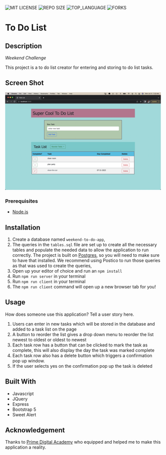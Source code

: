 ![MIT LICENSE](https://img.shields.io/github/license/scottbromander/the_marketplace.svg?style=flat-square)
![REPO SIZE](https://img.shields.io/github/repo-size/scottbromander/the_marketplace.svg?style=flat-square)
![TOP_LANGUAGE](https://img.shields.io/github/languages/top/scottbromander/the_marketplace.svg?style=flat-square)
![FORKS](https://img.shields.io/github/forks/scottbromander/the_marketplace.svg?style=social)

# To Do List

## Description

_Weekend Challenge_

This project is a to do list creator for entering and storing to do list tasks. 

## Screen Shot 
![](ToDoScreenshot.png)

### Prerequisites

- [Node.js](https://nodejs.org/en/)

## Installation

1. Create a database named `weekend-to-do-app`,
2. The queries in the `tables.sql` file are set up to create all the necessary tables and populate the needed data to allow the application to run correctly. The project is built on [Postgres](https://www.postgresql.org/download/), so you will need to make sure to have that installed. We recommend using Postico to run those queries as that was used to create the queries, 
3. Open up your editor of choice and run an `npm install`
4. Run `npm run server` in your terminal
5. Run `npm run client` in your terminal
6. The `npm run client` command will open up a new browser tab for you!

## Usage
How does someone use this application? Tell a user story here.

1. Users can enter in new tasks which will be stored in the database and added to a task list on the page
2. A button to reorder the list gives a drop down menu to reorder the list newest to oldest or oldest to newest
3. Each task row has a button that can be clicked to mark the task as complete, this will also display the day the task was marked complete
4. Each task row also has a delete button which triggers a confirmation pop up window.
5. If the user selects yes on the confirmation pop up the task is deleted

## Built With

- Javascript
- JQuery
- Express
- Bootstrap 5
- Sweet Alert

## Acknowledgement
Thanks to [Prime Digital Academy](www.primeacademy.io) who equipped and helped me to make this application a reality. 

